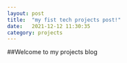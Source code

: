 ```yaml
---
layout: post
title:  "my fist tech projects post!"
date:   2021-12-12 11:30:35 
category: projects
---
```


##Welcome to my projects blog